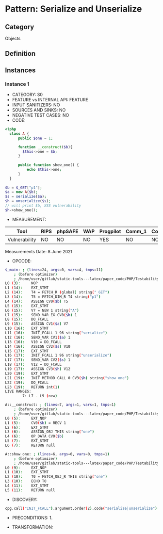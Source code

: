 # Pattern: Serialize and Unserialize

## Category

Objects

## Definition

## Instances

### Instance 1

- CATEGORY: S0
- FEATURE vs INTERNAL API: FEATURE
- INPUT SANITIZERS:  NO
- SOURCES AND SINKS: NO 
- NEGATIVE TEST CASES: NO
- CODE:

```php
<?php
  class A {
      public $one = 1;

      function __construct($b){
        $this->one = $b;
      }
    
      public function show_one() {
          echo $this->one;
      }
  }
  
$b = $_GET["p1"];
$a = new A($b);
$s = serialize($a);
$h = unserialize($s);
// will print $b, XSS vulnerability
$h->show_one();
```

- MEASUREMENT:

| Tool          | RIPS | phpSAFE | WAP  | Progpilot | Comm_1 | Comm_2 | Correct |
| ------------- | ---- | ------- | ---- | --------- | ------- | --------- | ------- |
| Vulnerability | NO  | NO      | NO   | YES       | NO      | NO        | YES     |
Measurements Date: 8 June 2021

- OPCODE:

```bash
$_main: ; (lines=24, args=0, vars=4, tmps=11)
    ; (before optimizer)
    ; /home/user/gitlab/static-tools---latex/paper_code/PHP/Testability_Patterns/38_serialize_unserialize/38_serialize_unserialize.php:1-19
L0 (3):     NOP
L1 (14):    EXT_STMT
L2 (14):    T4 = FETCH_R (global) string("_GET")
L3 (14):    T5 = FETCH_DIM_R T4 string("p1")
L4 (14):    ASSIGN CV0($b) T5
L5 (15):    EXT_STMT
L6 (15):    V7 = NEW 1 string("A")
L7 (15):    SEND_VAR_EX CV0($b) 1
L8 (15):    DO_FCALL
L9 (15):    ASSIGN CV1($a) V7
L10 (16):   EXT_STMT
L11 (16):   INIT_FCALL 1 96 string("serialize")
L12 (16):   SEND_VAR CV1($a) 1
L13 (16):   V10 = DO_FCALL
L14 (16):   ASSIGN CV2($s) V10
L15 (17):   EXT_STMT
L16 (17):   INIT_FCALL 1 96 string("unserialize")
L17 (17):   SEND_VAR CV2($s) 1
L18 (17):   V12 = DO_FCALL
L19 (17):   ASSIGN CV3($h) V12
L20 (19):   EXT_STMT
L21 (19):   INIT_METHOD_CALL 0 CV3($h) string("show_one")
L22 (19):   DO_FCALL
L23 (19):   RETURN int(1)
LIVE RANGES:
        7: L7 - L9 (new)

A::__construct: ; (lines=7, args=1, vars=1, tmps=1)
    ; (before optimizer)
    ; /home/user/gitlab/static-tools---latex/paper_code/PHP/Testability_Patterns/38_serialize_unserialize/38_serialize_unserialize.php:5-7
L0 (5):     EXT_NOP
L1 (5):     CV0($b) = RECV 1
L2 (6):     EXT_STMT
L3 (6):     ASSIGN_OBJ THIS string("one")
L4 (6):     OP_DATA CV0($b)
L5 (7):     EXT_STMT
L6 (7):     RETURN null

A::show_one: ; (lines=6, args=0, vars=0, tmps=1)
    ; (before optimizer)
    ; /home/user/gitlab/static-tools---latex/paper_code/PHP/Testability_Patterns/38_serialize_unserialize/38_serialize_unserialize.php:9-11
L0 (9):     EXT_NOP
L1 (10):    EXT_STMT
L2 (10):    T0 = FETCH_OBJ_R THIS string("one")
L3 (10):    ECHO T0
L4 (11):    EXT_STMT
L5 (11):    RETURN null
```

- DISCOVERY:

```bash
cpg.call("INIT_FCALL").argument.order(2).code("serialize|unserialize").size
```

- PRECONDITIONS:
   1.

- TRANSFORMATION: 

```

```

